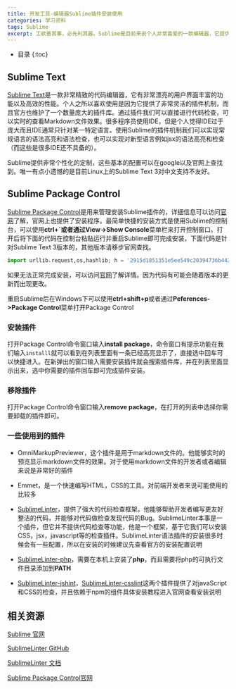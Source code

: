 ```yaml
---
title: 开发工具-编辑器Sublime插件安装使用
categories: 学习资料
tags: Sublime
excerpt: 工欲善其事，必先利其器。Sublime是目前来说个人非常喜爱的一款编辑器，它提供了非常灵活的插件机制，而且官方也维护了一个数量庞大的插件库。通过插件我们可以直接进行代码检查，可以实时的查看Markdown文件效果。很多程序员使用IDE，但是个人觉得IDE过于庞大而且IDE通常只针对某一特定语言。使用Sublime的插件机制我们可以实现常规语言的语法高亮和语法检查，也可以实现对新型语言例如jsx的语法高亮和检查（而这些是很多IDE还不具备的）。
---
```


* 目录
{:toc}

## Sublime Text

[Sublime Text][Sublime]是一款非常精致的代码编辑器，它有非常漂亮的用户界面丰富的功能以及高效的性能。个人之所以喜欢使用是因为它提供了非常灵活的插件机制，而且官方也维护了一个数量庞大的插件库。通过插件我们可以直接进行代码检查，可以实时的查看Markdown文件效果。很多程序员使用IDE，但是个人觉得IDE过于庞大而且IDE通常只针对某一特定语言。使用Sublime的插件机制我们可以实现常规语言的语法高亮和语法检查，也可以实现对新型语言例如jsx的语法高亮和检查（而这些是很多IDE还不具备的）。

Sublime提供非常个性化的定制，这些基本的配置可以在google以及官网上查找到。唯一有点小遗憾的是目前Linux上的Sublime Text 3对中文支持不友好。

## Sublime Package Control

[Sublime Package Control][Sublime Package Control]是用来管理安装Sublime插件的，详细信息可以访问[官网][Sublime Package Control]了解，官网上也提供了安装程序。最简单快捷的安装方式是使用Sublime的控制台，可以使用**ctrl+`**或者通过**View->Show Console**菜单栏来打开控制窗口。打开后将下面的代码在控制台粘贴运行并重启Sublime即可完成安装，下面代码是针对Sublime Text 3版本的，其他版本请移步官网查找。

```python
import urllib.request,os,hashlib; h = '2915d1851351e5ee549c20394736b442' + '8bc59f460fa1548d1514676163dafc88'; pf = 'Package Control.sublime-package'; ipp = sublime.installed_packages_path(); urllib.request.install_opener( urllib.request.build_opener( urllib.request.ProxyHandler()) ); by = urllib.request.urlopen( 'http://packagecontrol.io/' + pf.replace(' ', '%20')).read(); dh = hashlib.sha256(by).hexdigest(); print('Error validating download (got %s instead of %s), please try manual install' % (dh, h)) if dh != h else open(os.path.join( ipp, pf), 'wb' ).write(by)
```

如果无法正常完成安装，可以访问[官网][Sublime Package Control]了解详情。因为代码有可能会随着版本的更新而出现更改。

重启Sublime后在Windows下可以使用**ctrl+shift+p**或者通过**Peferences->Package Control**菜单打开Package Control

### 安装插件

打开Package Control命令窗口输入**install package**，命令窗口有提示功能在我们输入`installl`就可以看到在列表里面有一条已经高亮显示了，直接选中回车可以快捷进入。在新弹出的窗口输入需要安装插件就会搜索插件库，并在列表里面显示出来，选中你需要的插件回车即可完成插件安装。

### 移除插件

打开Package Control命令窗口输入**remove package**，在打开的列表中选择你需要卸载的插件即可。

### 一些使用到的插件

* OmniMarkupPreviewer，这个插件是用于markdown文件的。他能够实时的预览显示markdown文件的效果。对于使用markdown文件的开发者或者编辑来说是非常好的插件

* Emmet，是一个快速编写HTML，CSS的工具。对前端开发者来说可能使用的比较多

* [SublimeLinter](http://www.sublimelinter.com/en/latest/)，提供了强大的代码检查框架。他能够帮助开发者编写更友好整洁的代码，并能够对代码做检查发现代码的Bug。SublimeLinter本事是一个插件，但它并不提供代码检查等功能，他是一个框架，基于它我们可以安装CSS，jsx，javascript等的检查插件。SublimeLinter语法插件的安装很多时候会有一些配置，所以在安装的时候建议先查看官方的安装配置说明

* [SublimeLinter-php](https://github.com/SublimeLinter/SublimeLinter-php)，需要在本机上安装了**php**，而且需要将php的可执行文件目录添加到**PATH**

* [SublimeLinter-jshint](https://github.com/SublimeLinter/SublimeLinter-jshint)，[SublimeLinter-csslint](https://github.com/SublimeLinter/SublimeLinter-csslint)这两个插件提供了对javaScript和CSS的检查，并且依赖于npm的组件具体安装教程进入官网查看安装说明



## 相关资源

[Sublime 官网][Sublime]

[SublimeLinter GitHub](https://github.com/SublimeLinter/)

[SublimeLinter 文档](http://sublimelinter.readthedocs.io/en/latest/)

[Sublime Package Control官网][Sublime Package Control]




[Sublime]: http://www.sublimetext.com/
[Sublime Package Control]: https://packagecontrol.io/installation